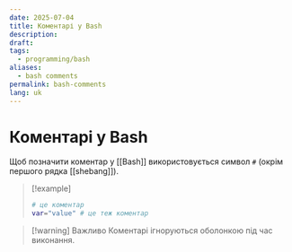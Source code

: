 ```yaml
---
date: 2025-07-04
title: Коментарі у Bash
description: 
draft: 
tags:
  - programming/bash
aliases:
  - bash comments
permalink: bash-comments
lang: uk
---
```

# Коментарі у Bash

Щоб позначити коментар у [[Bash]] використовується символ `#` (окрім першого рядка [[shebang]]).

> [!example]
> ```bash
> # це коментар
> var="value" # це теж коментар
> ```

> [!warning] Важливо
>  Коментарі ігноруються оболонкою під час виконання.

